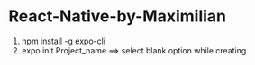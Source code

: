 # React-Native-by-Maximilian

1. npm install -g expo-cli
2. expo init Project_name ==> select blank option while creating